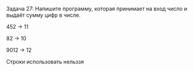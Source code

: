 Задача 27: Напишите программу, которая принимает 
на вход число и выдаёт сумму цифр в числе.

452 -> 11

82 -> 10

9012 -> 12

Строки использовать нельззя